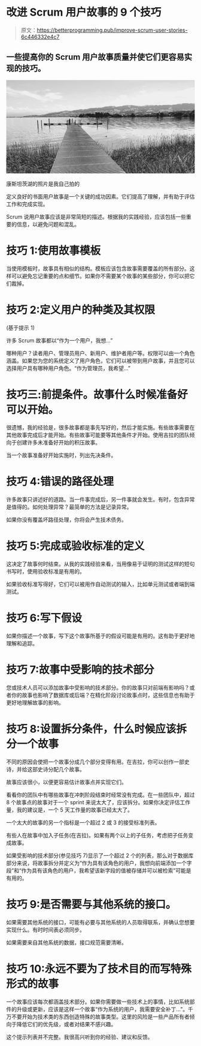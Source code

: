 # 改进 Scrum 用户故事的 9 个技巧

> 原文：<https://betterprogramming.pub/improve-scrum-user-stories-6c446332e4c7>

## 一些提高你的 Scrum 用户故事质量并使它们更容易实现的技巧。

![](img/3a7fa2696a5596b460e0141c38d7b189.png)

康斯坦茨湖的照片是我自己拍的

定义良好的书面用户故事是一个关键的成功因素。它们提高了理解，并有助于评估工作和完成实现。

Scrum 说用户故事应该是非常简短的描述。根据我的实践经验，应该包括一些重要的信息，以避免问题和混乱。

# 技巧 1:使用故事模板

当使用模板时，故事具有相似的结构。模板应该包含故事需要覆盖的所有部分。这样可以避免忘记重要的点和细节。如果你不需要某个故事的某些部分，你可以把它们裁掉。

# 技巧 2:定义用户的种类及其权限

(基于提示 1)

许多 Scrum 故事都以“作为一个用户，我想…”

哪种用户？读者用户、管理员用户、新用户、维护者用户等。权限可以由一个角色涵盖。如果您为您的系统定义了用户角色，它们可以被带到用户故事，并且您可以选择用户具有哪种用户角色。“作为管理员，我希望…”

# 技巧三:前提条件。故事什么时候准备好可以开始。

很遗憾，我的经验是，很多故事都是事先写好的，然后才能实施。有些故事需要在其他故事完成后才能开始。有些故事可能要等其他条件才开始。使用吉拉的团队倾向于创建许多未准备好开始的积压故事。

当一个故事准备好开始实施时，列出先决条件。

# 技巧 4:错误的路径处理

许多故事只讲述好的道路。当一件事完成后，另一件事就会发生。有时，包含异常是值得的。如何处理异常？最简单的方法是记录异常。

如果你没有覆盖坏路径处理，你将会产生技术债务。

# 技巧 5:完成或验收标准的定义

这决定了故事何时结束。从我的实践经验来看，当用像易于证明的测试这样的短句书写时，使用验收标准是有用的。

如果验收标准写得好，它们可以被用作自动测试的输入，比如单元测试或者端到端测试。

# 技巧 6:写下假设

如果你描述一个故事，写下这个故事所基于的假设可能是有用的。这有助于更好地理解和追踪。

# 技巧 7:故事中受影响的技术部分

您或技术人员可以添加故事中受影响的技术部分。你的故事只对前端有影响吗？或者你的故事也影响了数据库或后端？在精化阶段讨论故事点时，这些信息也有助于更好地理解故事的影响。

# 技巧 8:设置拆分条件，什么时候应该拆分一个故事

不同的原因会使把一个故事分成几个部分变得有用。在吉拉，你可以创作一部史诗，并给这部史诗分配几个故事。

故事应该很小，以便更容易估计故事点并实现它们。

看看你的团队中有哪些故事在冲刺阶段结束时经常没有完成。在一些团队中，超过 8 个故事点的故事对于一个 sprint 来说太大了，应该拆分。如果你决定评估工作量，我的建议是，一个 5 天工作量的故事已经太大了。

一个太大的故事的另一个指标是一个超过 2 或 3 的接受标准列表。

有些人在故事中加入子任务(在吉拉)。如果有两个以上的子任务，考虑把子任务变成故事。

如果受影响的技术部分(参见技巧 7)显示了一个超过 2 个的列表，那么对于数据库部分来说，将故事拆分并定义为“作为具有该角色的用户，我想向前端添加一个字段”和“作为具有该角色的用户，我希望该新字段的值被存储并可以被检索”可能是有用的。

# 技巧 9:是否需要与其他系统的接口。

如果需要其他系统的接口，可能有必要与其他系统的人员取得联系，并确认您想要实现什么。有时时间表必须同步。

如果需要来自其他系统的数据，接口规范需要清晰。

# 技巧 10:永远不要为了技术目的而写特殊形式的故事

一个故事应该每次都涵盖技术部分。如果你需要做一些技术上的事情，比如系统部件的升级或更新，应该是这样一个故事“作为系统的用户，我需要安全补丁…”。千万不要开始为技术类的东西创造特殊的故事类型。这里的风险是一些产品所有者倾向于降低它们的优先级，或者对结果不感兴趣。

这个提示列表并不完整。我很高兴听到你的经验、建议和反馈。